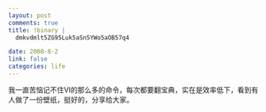 ```yaml
--- 
layout: post
comments: true
title: !binary |
  dmkvdmlt5ZG95Luk5aSn5YWo5aOB57q4

date: 2008-8-2
link: false
categories: life
---
```

我一直苦恼记不住VI的那么多的命令，每次都要翻宝典，实在是效率低下，看到有人做了一份壁纸，挺好的，分享给大家。
<img src="http://www.phecda.org/uploads/2008/07/vi.png" alt="" align="left" />
